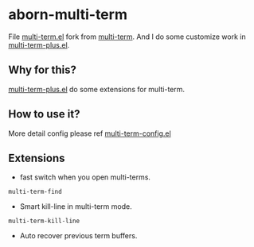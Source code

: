 # aborn-multi-term
File [multi-term.el](./multi-term.el) fork from [multi-term](https://www.emacswiki.org/emacs/download/multi-term.el). 
And I do some customize work in [multi-term-plus.el](./multi-term-plus.el).

## Why for this?
[multi-term-plus.el](./multi-term-plus.el) do some extensions for multi-term.

## How to use it?
More detail config please ref [multi-term-config.el](./multi-term-config.el)

## Extensions
* fast switch when you open multi-terms.  
```elisp
multi-term-find
```
* Smart kill-line in multi-term mode.  
```elisp
multi-term-kill-line
```
* Auto recover previous term buffers.  
